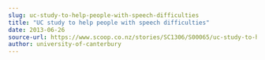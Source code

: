 ```yaml
---
slug: uc-study-to-help-people-with-speech-difficulties
title: "UC study to help people with speech difficulties"
date: 2013-06-26
source-url: https://www.scoop.co.nz/stories/SC1306/S00065/uc-study-to-help-people-with-speech-difficulties.htm
author: university-of-canterbury
---
```

